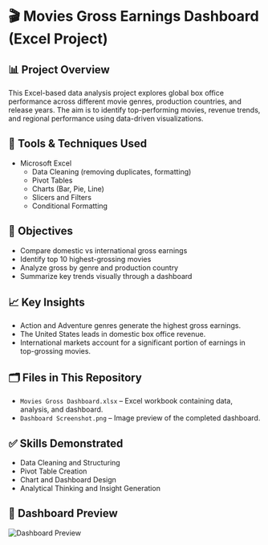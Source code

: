 # 🎬 Movies Gross Earnings Dashboard (Excel Project)

## 📊 Project Overview
This Excel-based data analysis project explores global box office performance across different movie genres, production countries, and release years. The aim is to identify top-performing movies, revenue trends, and regional performance using data-driven visualizations.

## 🧰 Tools & Techniques Used
- Microsoft Excel
  - Data Cleaning (removing duplicates, formatting)
  - Pivot Tables
  - Charts (Bar, Pie, Line)
  - Slicers and Filters
  - Conditional Formatting

## 🎯 Objectives
- Compare domestic vs international gross earnings
- Identify top 10 highest-grossing movies
- Analyze gross by genre and production country
- Summarize key trends visually through a dashboard

## 📈 Key Insights
- Action and Adventure genres generate the highest gross earnings.
- The United States leads in domestic box office revenue.
- International markets account for a significant portion of earnings in top-grossing movies.

## 🗂️ Files in This Repository
- `Movies Gross Dashboard.xlsx` – Excel workbook containing data, analysis, and dashboard.
- `Dashboard Screenshot.png` – Image preview of the completed dashboard.

## ✅ Skills Demonstrated
- Data Cleaning and Structuring
- Pivot Table Creation
- Chart and Dashboard Design
- Analytical Thinking and Insight Generation

## 📸 Dashboard Preview
![Dashboard Preview](Dashboard%20Screenshot.png)

